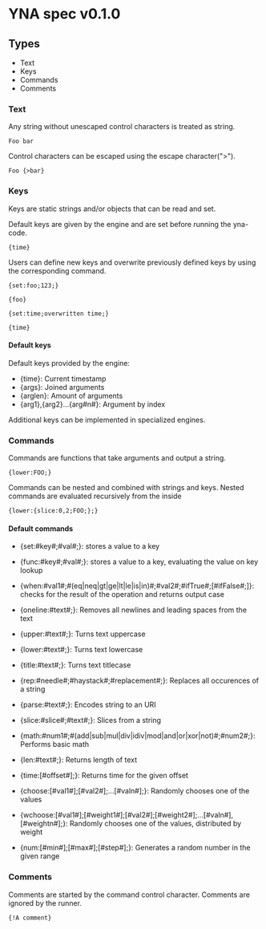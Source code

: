 # YNA spec v0.1.0

## Types

- Text
- Keys
- Commands
- Comments

### Text

Any string without unescaped control characters is treated as string.
```yna
Foo bar
```
Control characters can be escaped using the escape character(">").
```yna
Foo {>bar}
```

### Keys

Keys are static strings and/or objects that can be read and set.

Default keys are given by the engine and are set before running the yna-code.
```yna
{time}
```

Users can define new keys and overwrite previously defined keys by using the corresponding command.
```yna
{set:foo;123;}

{foo}
```

```yna
{set:time;overwritten time;}

{time}
```

#### Default keys

Default keys provided by the engine:
 - {time}: Current timestamp
 - {args}: Joined arguments
 - {arglen}: Amount of arguments
 - {arg1},{arg2}...{arg#n#}: Argument by index

Additional keys can be implemented in specialized engines.

### Commands

Commands are functions that take arguments and output a string.
```yna
{lower:FOO;}
```
Commands can be nested and combined with strings and keys.
Nested commands are evaluated recursively from the inside
```yna
{lower:{slice:0,2;FOO;};}
```

#### Default commands
- {set:#key#;#val#;}: stores a value to a key
- {func:#key#;#val#;}: stores a value to a key, evaluating the value on key lookup
- {when:#val1#;#(eq|neq|gt|ge|lt|le|is|in)#;#val2#;#ifTrue#;[#ifFalse#;]}: checks for the result of the operation and returns output case

- {oneline:#text#;}: Removes all newlines and leading spaces from the text
- {upper:#text#;}: Turns text uppercase
- {lower:#text#;}: Turns text lowercase
- {title:#text#;}: Turns text titlecase
- {rep:#needle#;#haystack#;#replacement#;}: Replaces all occurences of a string
- {parse:#text#;}: Encodes string to an URI
- {slice:#slice#;#text#;}: Slices from a string

- {math:#num1#;#(add|sub|mul|div|idiv|mod|and|or|xor|not)#;#num2#;}: Performs basic math

- {len:#text#;}: Returns length of text
- {time:[#offset#];}: Returns time for the given offset

- {choose:[#val1#];[#val2#];...[#valn#];}: Randomly chooses one of the values
- {wchoose:[#val1#];[#weight1#];[#val2#];[#weight2#];...[#valn#],[#weightn#];}: Randomly chooses one of the values, distributed by weight
- {num:[#min#];[#max#];[#step#];}: Generates a random number in the given range

### Comments

Comments are started by the command control character.
Comments are ignored by the runner.
```yna
{!A comment}
```

